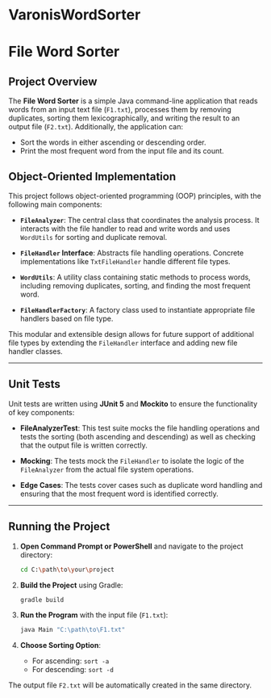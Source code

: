 # VaronisWordSorter
# File Word Sorter

## Project Overview

The **File Word Sorter** is a simple Java command-line application that reads words from an input text file (`F1.txt`), processes them by removing duplicates, sorting them lexicographically, and writing the result to an output file (`F2.txt`). Additionally, the application can:
- Sort the words in either ascending or descending order.
- Print the most frequent word from the input file and its count.


## Object-Oriented Implementation

This project follows object-oriented programming (OOP) principles, with the following main components:

- **`FileAnalyzer`**: The central class that coordinates the analysis process. It interacts with the file handler to read and write words and uses `WordUtils` for sorting and duplicate removal.
  
- **`FileHandler` Interface**: Abstracts file handling operations. Concrete implementations like `TxtFileHandler` handle different file types.
  
- **`WordUtils`**: A utility class containing static methods to process words, including removing duplicates, sorting, and finding the most frequent word.
  
- **`FileHandlerFactory`**: A factory class used to instantiate appropriate file handlers based on file type.

This modular and extensible design allows for future support of additional file types by extending the `FileHandler` interface and adding new file handler classes.

---

## Unit Tests

Unit tests are written using **JUnit 5** and **Mockito** to ensure the functionality of key components:

- **FileAnalyzerTest**: This test suite mocks the file handling operations and tests the sorting (both ascending and descending) as well as checking that the output file is written correctly.
  
- **Mocking**: The tests mock the `FileHandler` to isolate the logic of the `FileAnalyzer` from the actual file system operations.
  
- **Edge Cases**: The tests cover cases such as duplicate word handling and ensuring that the most frequent word is identified correctly.

---

## Running the Project

1. **Open Command Prompt or PowerShell** and navigate to the project directory:
    ```bash
    cd C:\path\to\your\project
    ```

2. **Build the Project** using Gradle:
    ```bash
    gradle build
    ```

3. **Run the Program** with the input file (`F1.txt`):
    ```bash
    java Main "C:\path\to\F1.txt"
    ```

4. **Choose Sorting Option**:
    - For ascending: `sort -a`
    - For descending: `sort -d`

The output file `F2.txt` will be automatically created in the same directory.
